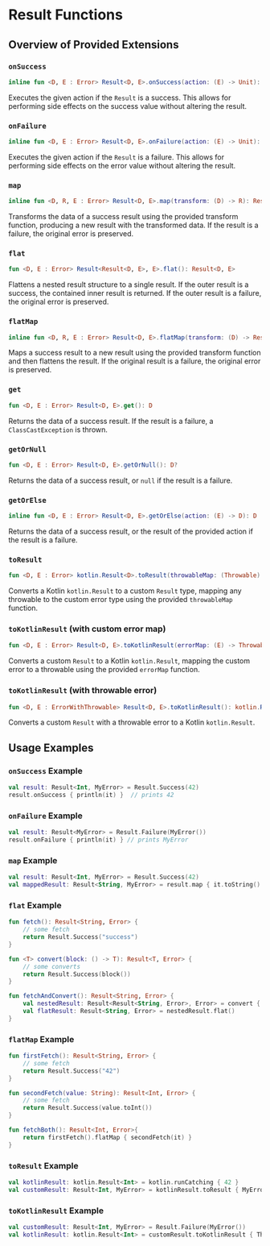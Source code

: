 # Result Functions

## Overview of Provided Extensions

### `onSuccess`

```kotlin
inline fun <D, E : Error> Result<D, E>.onSuccess(action: (E) -> Unit): Result<D, E>
```

Executes the given action if the `Result` is a success. This allows for performing side effects on the success value
without altering the result.

### `onFailure`

```kotlin
inline fun <D, E : Error> Result<D, E>.onFailure(action: (E) -> Unit): Result<D, E>
```

Executes the given action if the `Result` is a failure. This allows for performing
side effects on the error value without altering the result.

### `map`

```kotlin
inline fun <D, R, E : Error> Result<D, E>.map(transform: (D) -> R): Result<R, E>
```

Transforms the data of a success result using the provided transform function, producing a new result with the
transformed data. If the result is a failure, the original error is preserved.

### `flat`

```kotlin
fun <D, E : Error> Result<Result<D, E>, E>.flat(): Result<D, E>
```

Flattens a nested result structure to a single result. If the outer result is a success, the contained inner result is
returned. If the outer result is a failure, the original error is preserved.

### `flatMap`

```kotlin
inline fun <D, R, E : Error> Result<D, E>.flatMap(transform: (D) -> Result<R, E>): Result<R, E>
```

Maps a success result to a new result using the provided transform function and then flattens the result. If the
original result is a failure, the original error is preserved.

### `get`

```kotlin
fun <D, E : Error> Result<D, E>.get(): D
```

Returns the data of a success result. If the result is a failure, a `ClassCastException` is thrown.

### `getOrNull`

```kotlin
fun <D, E : Error> Result<D, E>.getOrNull(): D?
```

Returns the data of a success result, or `null` if the result is a failure.

### `getOrElse`

```kotlin
inline fun <D, E : Error> Result<D, E>.getOrElse(action: (E) -> D): D
```

Returns the data of a success result, or the result of the provided action if the result is a failure.

### `toResult`

```kotlin
fun <D, E : Error> kotlin.Result<D>.toResult(throwableMap: (Throwable) -> E): Result<D, E>
```

Converts a Kotlin `kotlin.Result` to a custom `Result` type, mapping any throwable to the custom error type using the
provided `throwableMap` function.

### `toKotlinResult` (with custom error map)

```kotlin
fun <D, E : Error> Result<D, E>.toKotlinResult(errorMap: (E) -> Throwable): kotlin.Result<D>
```

Converts a custom `Result` to a Kotlin `kotlin.Result`, mapping the custom error to a throwable using the provided
`errorMap` function.

### `toKotlinResult` (with throwable error)

```kotlin
fun <D, E : ErrorWithThrowable> Result<D, E>.toKotlinResult(): kotlin.Result<D>
```

Converts a custom `Result` with a throwable error to a Kotlin `kotlin.Result`.

## Usage Examples

### `onSuccess` Example

```kotlin
val result: Result<Int, MyError> = Result.Success(42)
result.onSuccess { println(it) }  // prints 42
```

### `onFailure` Example

```kotlin
val result: Result<MyError> = Result.Failure(MyError())
result.onFailure { println(it) } // prints MyError
```

### `map` Example

```kotlin
val result: Result<Int, MyError> = Result.Success(42)
val mappedResult: Result<String, MyError> = result.map { it.toString() } // data is string
```

### `flat` Example

```kotlin
fun fetch(): Result<String, Error> {
    // some fetch
    return Result.Success("success")
}

fun <T> convert(block: () -> T): Result<T, Error> {
    // some converts
    return Result.Success(block())
}

fun fetchAndConvert(): Result<String, Error> {
    val nestedResult: Result<Result<String, Error>, Error> = convert { fetch() }
    val flatResult: Result<String, Error> = nestedResult.flat()
}
```

### `flatMap` Example

```kotlin
fun firstFetch(): Result<String, Error> {
    // some fetch
    return Result.Success("42")
}

fun secondFetch(value: String): Result<Int, Error> {
    // some fetch
    return Result.Success(value.toInt())
}

fun fetchBoth(): Result<Int, Error>{
    return firstFetch().flatMap { secondFetch(it) }
}
```

### `toResult` Example

```kotlin
val kotlinResult: kotlin.Result<Int> = kotlin.runCatching { 42 }
val customResult: Result<Int, MyError> = kotlinResult.toResult { MyError(it.message) }
```

### `toKotlinResult` Example

```kotlin
val customResult: Result<Int, MyError> = Result.Failure(MyError())
val kotlinResult: kotlin.Result<Int> = customResult.toKotlinResult { Throwable(it.message) }
```
